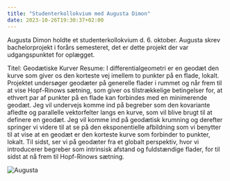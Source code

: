 ```yaml
---
title: "Studenterkollokvium med Augusta Dimon"
date: 2023-10-26T19:30:37+02:00
---
```


Augusta Dimon holdte et studenterkollokvium d. 6. oktober. Augusta skrev bachelorprojekt i forårs semesteret, det er dette projekt der var udgangspunktet for oplægget.

Titel: Geodætiske Kurver
Resume: I differentialgeometri er en geodæt den kurve som giver os den korteste vej imellem to punkter på en flade, lokalt. Projektet undersøger geodæter på generelle flader i rummet og når frem til at vise Hopf-Rinows sætning, som giver os tilstrækkelige betingelser for, at ethvert par af punkter på en flade kan forbindes med en minimerende geodæt.
Jeg vil undervejs komme ind på begreber som den kovariante afledte og parallelle vektorfelter langs en kurve, som vil blive brugt til at definere en geodæt. Jeg vil komme ind på geodætisk krumning og derefter springer vi videre til at se på den eksponentielle afbildning som vi benytter til at vise at en geodæt er den korteste kurve som forbinder to punkter, lokalt. Til sidst, ser vi på geodæter fra et globalt perspektiv, hvor vi introducerer begreber som intrinsisk afstand og fuldstændige flader, for til sidst at nå frem til Hopf-Rinows sætning.

![Augusta](/img/photos/studkollokvium231006.jpg "Augusta")
